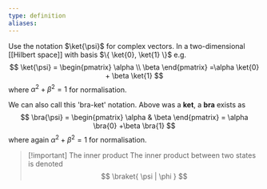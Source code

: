 ```yaml
---
type: definition
aliases:
---
```

Use the notation $\ket{\psi}$ for complex vectors. In a two-dimensional [[Hilbert space]] with basis $\{ \ket{0}, \ket{1} \}$ e.g. 
$$
\ket{\psi} = \begin{pmatrix}
\alpha \\
\beta
\end{pmatrix} =\alpha \ket{0} + \beta \ket{1} 
$$
where $\alpha^{2} + \beta^{2}=1$ for normalisation.

We can also call this 'bra-ket' notation. Above was a **ket**, a **bra** exists as
$$
\bra{\psi} = \begin{pmatrix}
\alpha & \beta
\end{pmatrix} = \alpha \bra{0} +\beta \bra{1} 
$$
where again $\alpha^{2}+\beta^{2}=1$ for normalisation.

>[!important] The inner product
>The inner product between two states is denoted
>$$ \braket{ \psi | \phi } $$
